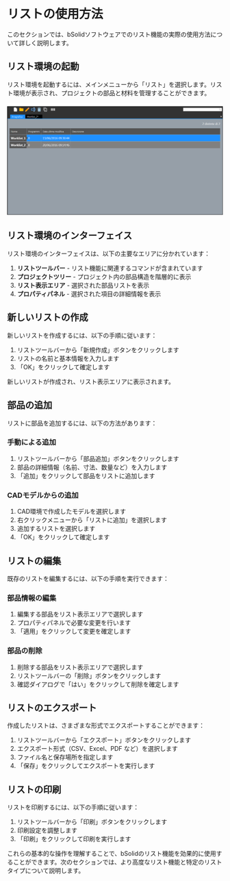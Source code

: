 # リストの使用方法

このセクションでは、bSolidソフトウェアでのリスト機能の実際の使用方法について詳しく説明します。

## リスト環境の起動

リスト環境を起動するには、メインメニューから「リスト」を選択します。リスト環境が表示され、プロジェクトの部品と材料を管理することができます。

![リスト環境](./img/distinta_ambiente.png)

## リスト環境のインターフェイス

リスト環境のインターフェイスは、以下の主要なエリアに分かれています：

1. **リストツールバー** - リスト機能に関連するコマンドが含まれています
2. **プロジェクトツリー** - プロジェクト内の部品構造を階層的に表示
3. **リスト表示エリア** - 選択された部品リストを表示
4. **プロパティパネル** - 選択された項目の詳細情報を表示

## 新しいリストの作成

新しいリストを作成するには、以下の手順に従います：

1. リストツールバーから「新規作成」ボタンをクリックします
2. リストの名前と基本情報を入力します
3. 「OK」をクリックして確定します

新しいリストが作成され、リスト表示エリアに表示されます。

## 部品の追加

リストに部品を追加するには、以下の方法があります：

### 手動による追加

1. リストツールバーから「部品追加」ボタンをクリックします
2. 部品の詳細情報（名前、寸法、数量など）を入力します
3. 「追加」をクリックして部品をリストに追加します

### CADモデルからの追加

1. CAD環境で作成したモデルを選択します
2. 右クリックメニューから「リストに追加」を選択します
3. 追加するリストを選択します
4. 「OK」をクリックして確定します

## リストの編集

既存のリストを編集するには、以下の手順を実行できます：

### 部品情報の編集

1. 編集する部品をリスト表示エリアで選択します
2. プロパティパネルで必要な変更を行います
3. 「適用」をクリックして変更を確定します

### 部品の削除

1. 削除する部品をリスト表示エリアで選択します
2. リストツールバーの「削除」ボタンをクリックします
3. 確認ダイアログで「はい」をクリックして削除を確定します

## リストのエクスポート

作成したリストは、さまざまな形式でエクスポートすることができます：

1. リストツールバーから「エクスポート」ボタンをクリックします
2. エクスポート形式（CSV、Excel、PDF など）を選択します
3. ファイル名と保存場所を指定します
4. 「保存」をクリックしてエクスポートを実行します

## リストの印刷

リストを印刷するには、以下の手順に従います：

1. リストツールバーから「印刷」ボタンをクリックします
2. 印刷設定を調整します
3. 「印刷」をクリックして印刷を実行します

これらの基本的な操作を理解することで、bSolidのリスト機能を効果的に使用することができます。次のセクションでは、より高度なリスト機能と特定のリストタイプについて説明します。 
